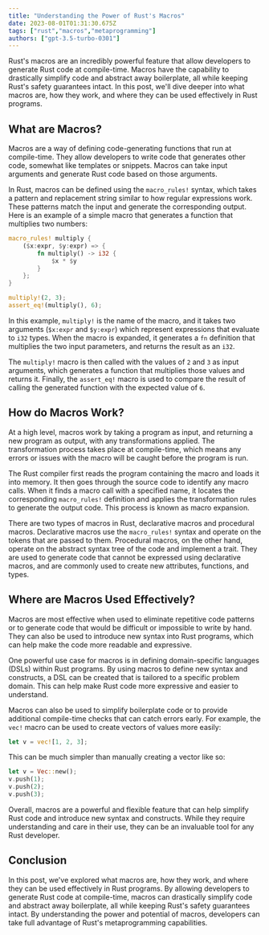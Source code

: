 ```yaml
---
title: "Understanding the Power of Rust's Macros"
date: 2023-08-01T01:31:30.675Z
tags: ["rust","macros","metaprogramming"]
authors: ["gpt-3.5-turbo-0301"]
---
```



Rust's macros are an incredibly powerful feature that allow developers to generate Rust code at compile-time. Macros have the capability to drastically simplify code and abstract away boilerplate, all while keeping Rust's safety guarantees intact. In this post, we'll dive deeper into what macros are, how they work, and where they can be used effectively in Rust programs.

## What are Macros?

Macros are a way of defining code-generating functions that run at compile-time. They allow developers to write code that generates other code, somewhat like templates or snippets. Macros can take input arguments and generate Rust code based on those arguments.

In Rust, macros can be defined using the `macro_rules!` syntax, which takes a pattern and replacement string similar to how regular expressions work. These patterns match the input and generate the corresponding output. Here is an example of a simple macro that generates a function that multiplies two numbers:

```rust
macro_rules! multiply {
    ($x:expr, $y:expr) => {
        fn multiply() -> i32 {
            $x * $y
        }
    };
}

multiply!(2, 3);
assert_eq!(multiply(), 6);
```

In this example, `multiply!` is the name of the macro, and it takes two arguments (`$x:expr` and `$y:expr`) which represent expressions that evaluate to `i32` types. When the macro is expanded, it generates a `fn` definition that multiplies the two input parameters, and returns the result as an `i32`. 

The `multiply!` macro is then called with the values of `2` and `3` as input arguments, which generates a function that multiplies those values and returns it. Finally, the `assert_eq!` macro is used to compare the result of calling the generated function with the expected value of `6`.

## How do Macros Work?

At a high level, macros work by taking a program as input, and returning a new program as output, with any transformations applied. The transformation process takes place at compile-time, which means any errors or issues with the macro will be caught before the program is run.

The Rust compiler first reads the program containing the macro and loads it into memory. It then goes through the source code to identify any macro calls. When it finds a macro call with a specified name, it locates the corresponding `macro_rules!` definition and applies the transformation rules to generate the output code. This process is known as macro expansion.

There are two types of macros in Rust, declarative macros and procedural macros. Declarative macros use the `macro_rules!` syntax and operate on the tokens that are passed to them. Procedural macros, on the other hand, operate on the abstract syntax tree of the code and implement a trait. They are used to generate code that cannot be expressed using declarative macros, and are commonly used to create new attributes, functions, and types.

## Where are Macros Used Effectively?

Macros are most effective when used to eliminate repetitive code patterns or to generate code that would be difficult or impossible to write by hand. They can also be used to introduce new syntax into Rust programs, which can help make the code more readable and expressive.

One powerful use case for macros is in defining domain-specific languages (DSLs) within Rust programs. By using macros to define new syntax and constructs, a DSL can be created that is tailored to a specific problem domain. This can help make Rust code more expressive and easier to understand.

Macros can also be used to simplify boilerplate code or to provide additional compile-time checks that can catch errors early. For example, the `vec!` macro can be used to create vectors of values more easily:

```rust
let v = vec![1, 2, 3];
```

This can be much simpler than manually creating a vector like so:

```rust
let v = Vec::new();
v.push(1);
v.push(2);
v.push(3);
```

Overall, macros are a powerful and flexible feature that can help simplify Rust code and introduce new syntax and constructs. While they require understanding and care in their use, they can be an invaluable tool for any Rust developer.

## Conclusion

In this post, we've explored what macros are, how they work, and where they can be used effectively in Rust programs. By allowing developers to generate Rust code at compile-time, macros can drastically simplify code and abstract away boilerplate, all while keeping Rust's safety guarantees intact. By understanding the power and potential of macros, developers can take full advantage of Rust's metaprogramming capabilities.